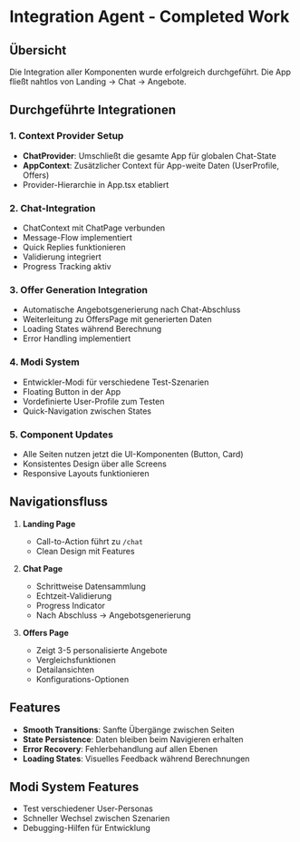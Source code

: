 # Integration Agent - Completed Work

## Übersicht
Die Integration aller Komponenten wurde erfolgreich durchgeführt. Die App fließt nahtlos von Landing → Chat → Angebote.

## Durchgeführte Integrationen

### 1. Context Provider Setup
- **ChatProvider**: Umschließt die gesamte App für globalen Chat-State
- **AppContext**: Zusätzlicher Context für App-weite Daten (UserProfile, Offers)
- Provider-Hierarchie in App.tsx etabliert

### 2. Chat-Integration
- ChatContext mit ChatPage verbunden
- Message-Flow implementiert
- Quick Replies funktionieren
- Validierung integriert
- Progress Tracking aktiv

### 3. Offer Generation Integration
- Automatische Angebotsgenerierung nach Chat-Abschluss
- Weiterleitung zu OffersPage mit generierten Daten
- Loading States während Berechnung
- Error Handling implementiert

### 4. Modi System
- Entwickler-Modi für verschiedene Test-Szenarien
- Floating Button in der App
- Vordefinierte User-Profile zum Testen
- Quick-Navigation zwischen States

### 5. Component Updates
- Alle Seiten nutzen jetzt die UI-Komponenten (Button, Card)
- Konsistentes Design über alle Screens
- Responsive Layouts funktionieren

## Navigationsfluss

1. **Landing Page**
   - Call-to-Action führt zu `/chat`
   - Clean Design mit Features

2. **Chat Page**
   - Schrittweise Datensammlung
   - Echtzeit-Validierung
   - Progress Indicator
   - Nach Abschluss → Angebotsgenerierung

3. **Offers Page**
   - Zeigt 3-5 personalisierte Angebote
   - Vergleichsfunktionen
   - Detailansichten
   - Konfigurations-Optionen

## Features
- **Smooth Transitions**: Sanfte Übergänge zwischen Seiten
- **State Persistence**: Daten bleiben beim Navigieren erhalten
- **Error Recovery**: Fehlerbehandlung auf allen Ebenen
- **Loading States**: Visuelles Feedback während Berechnungen

## Modi System Features
- Test verschiedener User-Personas
- Schneller Wechsel zwischen Szenarien
- Debugging-Hilfen für Entwicklung